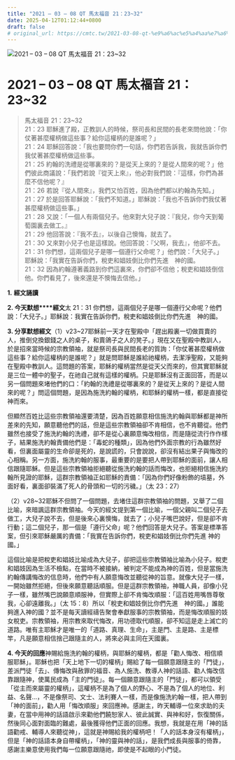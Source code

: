 ```yaml
---
title: "2021 – 03 – 08 QT 馬太福音 21：23~32"
date: 2025-04-12T01:12:44+0800
draft: false
# original_url: https://cmtc.tw/2021-03-08-qt-%e9%a6%ac%e5%a4%aa%e7%a6%8f%e9%9f%b3-21%ef%bc%9a2332
---
```


![2021 – 03 – 08 QT 馬太福音 21：23\~32](/images/qt.jpg   "2021 – 03 – 08 QT 馬太福音 21：23\~32")

# 2021 – 03 – 08 QT 馬太福音 21：23\~32

> 馬太福音 21：23\~32  
> 21：23 耶穌進了殿，正教訓人的時候，祭司長和民間的長老來問他說：「你仗著甚麼權柄做這些事？給你這權柄的是誰呢？」  
> 21：24 耶穌回答說：「我也要問你們一句話，你們若告訴我，我就告訴你們我仗著甚麼權柄做這些事。  
> 21：25 約翰的洗禮是從哪裏來的？是從天上來的？是從人間來的呢？」他們彼此商議說：「我們若說『從天上來』，他必對我們說：『這樣，你們為甚麼不信他呢？』  
> 21：26 若說『從人間來』，我們又怕百姓，因為他們都以約翰為先知。」  
> 21：27 於是回答耶穌說：「我們不知道。」耶穌說：「我也不告訴你們我仗著甚麼權柄做這些事。」  
> 21：28 又說：「一個人有兩個兒子。他來對大兒子說：『我兒，你今天到葡萄園裏去做工。』  
> 21：29 他回答說：『我不去』，以後自己懊悔，就去了。  
> 21：30 又來對小兒子也是這樣說。他回答說：『父啊，我去』，他卻不去。  
> 21：31 你們想，這兩個兒子是哪一個遵行父命呢？」他們說：「大兒子。」耶穌說：「我實在告訴你們，稅吏和娼妓倒比你們先進　神的國。  
> 21：32 因為約翰遵著義路到你們這裏來，你們卻不信他；稅吏和娼妓倒信他。你們看見了，後來還是不懊悔去信他。」

**1.** **經文誦讀**

**2. 今天默想****經文**太 21：31 你們想，這兩個兒子是哪一個遵行父命呢？他們說：「大兒子。」耶穌說：我實在告訴你們，稅吏和娼妓倒比你們先進　神的國。

**3. 分享默想經文**（1）v23\~27耶穌前一天才在聖殿中「趕出殿裏一切做買賣的人，推倒兌換銀錢之人的桌子，和賣鴿子之人的凳子。」現在又在聖殿中教訓人，於是招來當時候的宗教領袖，就是祭司長與民間長老的質詢：「你仗著甚麼權柄做這些事？給你這權柄的是誰呢？」就是問耶穌是誰給祂權柄，去潔淨聖殿，又能夠在聖殿中教訓人。這問題的答案，耶穌的權柄當然是從天父而來的，但其實耶穌就是三位一體中的聖子，在祂自己就有這樣的權柄。只是耶穌沒有正面回答，而是以另一個問題來堵他們的口：「約翰的洗禮是從哪裏來的？是從天上來的？是從人間來的呢？」問這個問題，是因為施洗約翰的權柄，和耶穌的權柄一樣，都是直接從神而來。

但顯然百姓比這些宗教領袖還要清楚，因為百姓願意相信施洗約翰與耶穌都是神所差來的先知，願意聽他們的話，但是這些宗教領袖卻不肯相信，也不肯聽從。他們雖然也接受了施洗約翰的洗禮，卻不是從心裏願意悔改相信，而是隨從流行作作樣子，結果施洗約翰責備他們是：「毒蛇的種類」，因為他們外面宗教的行為雖然好看，但裏面屬靈的生命卻是死的，是說謊的，只會說說，卻沒有結出果子與悔改的心相稱。另一方面，施洗約翰的服事，最重要的是要把人帶到耶穌的面前，讓人相信跟隨耶穌。但是這些宗教領袖拒絕聽從施洗約翰的話而悔改，也拒絕相信施洗約翰所見證的耶穌，這群宗教領袖正如耶穌的責備：「因為你們好像粉飾的墳墓，外面好看，裏面卻裝滿了死人的骨頭和一切的污穢。」（太 23：27）

（2）v28\~32耶穌不但問了一個問題，去堵住這群宗教領袖的問題，又舉了二個比喻，來暗諷這群宗教領袖。今天的經文提到第一個比喻，一個父親叫二個兒子去做工，大兒子說不去，但是後來心裏懊悔，就去了；小兒子嘴巴說好，但是卻不肯行動；這二個兒子，那一個是「遵行父命」呢？他們回答是大兒子。答案是標準答案，但引來耶穌嚴厲的責備：「我實在告訴你們，稅吏和娼妓倒比你們先進 神的國。」

這個比喻是把稅吏和娼妓比喻成為大兒子，卻把這些宗教領袖比喻為小兒子。稅吏和娼妓因為生活不檢點，在當時不被接納，被判定不能成為神的百姓，但是當施洗約翰傳講悔改的信息時，他們中有人願意悔改並聽從神的旨意。就像大兒子一樣，一開始雖然拒絕，但後來願意聽話順服。但是這群宗教領袖，神職人員，卻像小兒子一樣，雖然嘴巴說願意順服神，但實際上卻不肯悔改順服：「這百姓用嘴唇尊敬我，心卻遠離我。」（太 15：8）所以「稅吏和娼妓倒比你們先進　神的國。」誰能夠進入神的國？並不是每天讀經禱告聚會奉獻服事的宗教領袖，而是悔改順服的妓女稅吏。宗教領袖，用宗教來取代悔改，用功德取代順服，卻不知這是走上滅亡的道路。唯有主耶穌才是唯一的「道路、真理、生命」，主是門、主是路、主是標竿，凡是願意相信捨己跟隨主的人，將來必與主同在天國裏。

**4. 今天的回應**神賜給施洗約翰的權柄，與耶穌的權柄，都是「勸人悔改、相信順服耶穌」。耶穌也把「天上地下一切的權柄」賜給了每一個願意跟隨主的「門徒」，差派門徒「去」、傳悔改與赦罪的福音、為人施洗、教導人神的話語、勸人悔改信靠跟隨神，使萬民成為「主的門徒」。每一個願意跟隨主的「門徒」，都可以領受「從主而來屬靈的權柄」，這權柄不是為了個人的野心、不是為了個人的地位、利益、名聲…，不是像祭司、文士、法利賽人一樣，而是像施洗約翰一樣，把人帶到「神的面前」，勸人用「悔改順服」來回應神。感謝主，昨天輔導一位來求助的夫妻，在當中用神的話語啟示來勸他們饒恕家人、彼此誠實、與神和好，恢復關係，然後同心面對面臨的難處，最後獲得他們正面的回應。我想，我就是在用「神的話語勸戒、輔導人來聽從神」，這就是神賜給我的權柄吧！「人的話本身沒有權柄」，但是「神的話語本身自帶權柄」，「神的靈與神的話」，是我們成長與服事的倚靠，感謝主樂意使用我們每一位願意跟隨祂，即使是不起眼的小門徒。